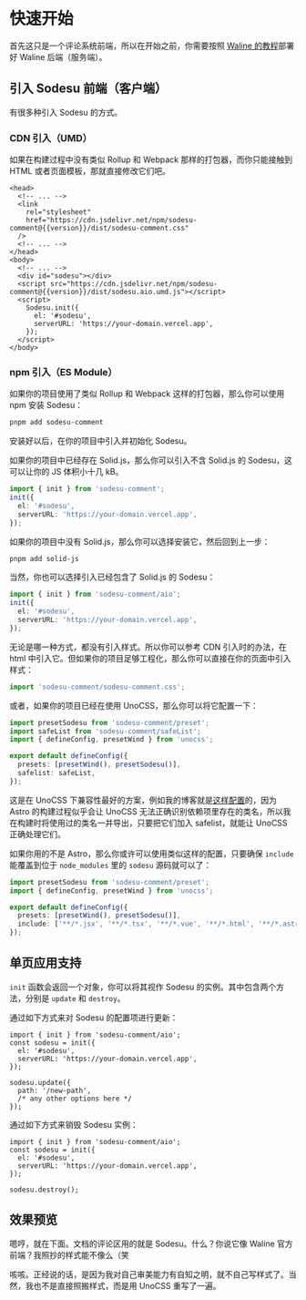 # 快速开始

<script setup lang='ts'>
import { version } from 'sodesu-comment/package.json';
</script>

首先这只是一个评论系统前端，所以在开始之前，你需要按照 [Waline 的教程](https://waline.js.org/guide/get-started/)部署好 Waline 后端（服务端）。

## 引入 Sodesu 前端（客户端）

有很多种引入 Sodesu 的方式。

### CDN 引入（UMD）

如果在构建过程中没有类似 Rollup 和 Webpack 那样的打包器，而你只能接触到 HTML 或者页面模板，那就直接修改它们吧。

```html-vue
<head>
  <!-- ... -->
  <link
    rel="stylesheet"
    href="https://cdn.jsdelivr.net/npm/sodesu-comment@{{version}}/dist/sodesu-comment.css"
  />
  <!-- ... -->
</head>
<body>
  <!-- ... -->
  <div id="sodesu"></div>
  <script src="https://cdn.jsdelivr.net/npm/sodesu-comment@{{version}}/dist/sodesu.aio.umd.js"></script>
  <script>
    Sodesu.init({
      el: '#sodesu',
      serverURL: 'https://your-domain.vercel.app',
    });
  </script>
</body>
```

### npm 引入（ES Module）

如果你的项目使用了类似 Rollup 和 Webpack 这样的打包器，那么你可以使用 npm 安装 Sodesu：

```bash
pnpm add sodesu-comment
```

安装好以后，在你的项目中引入并初始化 Sodesu。

如果你的项目中已经存在 Solid.js，那么你可以引入不含 Solid.js 的 Sodesu，这可以让你的 JS 体积小十几 kB。

```ts
import { init } from 'sodesu-comment';
init({
  el: '#sodesu',
  serverURL: 'https://your-domain.vercel.app',
});
```

如果你的项目中没有 Solid.js，那么你可以选择安装它，然后回到上一步：

```bash
pnpm add solid-js
```

当然，你也可以选择引入已经包含了 Solid.js 的 Sodesu：

```ts
import { init } from 'sodesu-comment/aio';
init({
  el: '#sodesu',
  serverURL: 'https://your-domain.vercel.app',
});
```

无论是哪一种方式，都没有引入样式。所以你可以参考 CDN 引入时的办法，在 html 中引入它。但如果你的项目足够工程化，那么你可以直接在你的页面中引入样式：

```ts
import 'sodesu-comment/sodesu-comment.css';
```

或者，如果你的项目已经在使用 UnoCSS，那么你可以将它配置一下：

```ts
import presetSodesu from 'sodesu-comment/preset';
import safeList from 'sodesu-comment/safeList';
import { defineConfig, presetWind } from 'unocss';

export default defineConfig({
  presets: [presetWind(), presetSodesu()],
  safelist: safeList,
});
```

这是在 UnoCSS 下兼容性最好的方案，例如我的博客就是[这样配置](https://github.com/BeiyanYunyi/Astro-blog-Lithium/blob/main/uno.config.ts)的，因为 Astro 的构建过程似乎会让 UnoCSS 无法正确识别依赖项里存在的类名，所以我在构建时将使用过的类名一并导出，只要把它们加入 safelist，就能让 UnoCSS 正确处理它们。

如果你用的不是 Astro，那么你或许可以使用类似这样的配置，只要确保 `include` 能覆盖到位于 `node_modules` 里的 `sodesu` 源码就可以了：

```ts
import presetSodesu from 'sodesu-comment/preset';
import { defineConfig, presetWind } from 'unocss';

export default defineConfig({
  presets: [presetWind(), presetSodesu()],
  include: ['**/*.jsx', '**/*.tsx', '**/*.vue', '**/*.html', '**/*.astro', /.*sodesu.*/],
});
```

## 单页应用支持

`init` 函数会返回一个对象，你可以将其视作 Sodesu 的实例。其中包含两个方法，分别是 `update` 和 `destroy`。

通过如下方式来对 Sodesu 的配置项进行更新：

```ts{7-10}
import { init } from 'sodesu-comment/aio';
const sodesu = init({
  el: '#sodesu',
  serverURL: 'https://your-domain.vercel.app',
});

sodesu.update({
  path: '/new-path',
  /* any other options here */
});
```

通过如下方式来销毁 Sodesu 实例：

```ts{7}
import { init } from 'sodesu-comment/aio';
const sodesu = init({
  el: '#sodesu',
  serverURL: 'https://your-domain.vercel.app',
});

sodesu.destroy();
```

## 效果预览

嗯哼，就在下面。文档的评论区用的就是 Sodesu。什么？你说它像 Waline 官方前端？我照抄的样式能不像么（笑

咳咳。正经说的话，是因为我对自己审美能力有自知之明，就不自己写样式了。当然，我也不是直接照搬样式，而是用 UnoCSS 重写了一遍。
